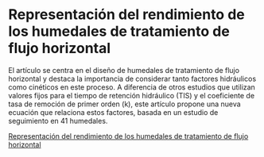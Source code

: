 # Representación del rendimiento de los humedales de tratamiento de flujo horizontal

El artículo se centra en el diseño de humedales de tratamiento de flujo horizontal y destaca la importancia de considerar tanto factores hidráulicos como cinéticos en este proceso. A diferencia de otros estudios que utilizan valores fijos para el tiempo de retención hidráulico (TIS) y el coeficiente de tasa de remoción de primer orden (k), este artículo propone una nueva ecuación que relaciona estos factores, basada en un estudio de seguimiento en 41 humedales.

[Representación del rendimiento de los humedales de tratamiento de flujo horizontal]([ruta_del_archivo.pdf](https://github.com/Ale24k/Repositorio-Proyecto/blob/main/Contexto/Contexto%20Cient%C3%ADfico/Representing%20performance%20of%20horizontal%20flow%20treatment%20wetlands.pdf)https://github.com/Ale24k/Repositorio-Proyecto/blob/main/Contexto/Contexto%20Cient%C3%ADfico/Representing%20performance%20of%20horizontal%20flow%20treatment%20wetlands.pdf)
